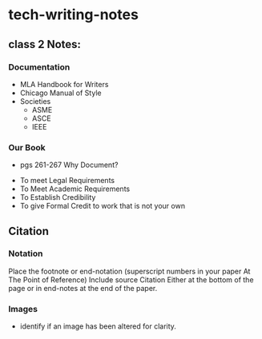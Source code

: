 # tech-writing-notes

## class 2 Notes:
### Documentation
- MLA Handbook for Writers
- Chicago Manual of Style
- Societies 
  - ASME
  - ASCE
  - IEEE

### Our Book
* pgs 261-267
Why Document?

- To meet Legal Requirements
- To Meet Academic Requirements
- To Establish Credibility
- To give Formal Credit to work that is not your own

## Citation

### Notation
Place the footnote or end-notation (superscript numbers in your paper At The Point of Reference)
Include source Citation Either at the bottom of the page or in end-notes at the end of the paper.

### Images

- identify if an image has been altered for clarity.
